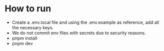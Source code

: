 # How to run

- Create a .env.local file and using the .env.example as reference, add all the necessary keys.
- We do not commit env files with secrets due to security reasons.
- pnpm install
- pnpm dev